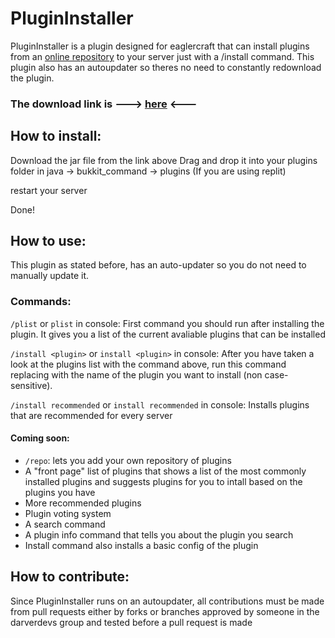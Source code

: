 # PluginInstaller
PluginInstaller is a plugin designed for eaglercraft that can install plugins from an [online repository](https://github.com/darverdevs/PluginInstallerRepo) to your server just with a /install <plugin> command.
This plugin also has an autoupdater so theres no need to constantly redownload the plugin.
### **The download link is ---> [here](https://github.com/darverdevs/PluginInstaller/raw/main/out/artifacts/EaglerPluginInstaller_jar/EaglerPluginInstaller.jar)** <---
## How to install:
Download the jar file from the link above
Drag and drop it into your plugins folder in java -> bukkit_command -> plugins (If you are using replit)
  
restart your server
  
Done!
## How to use:
This plugin as stated before, has an auto-updater so you do not need to manually update it.
### Commands:
`/plist` or `plist` in console: First command you should run after installing the plugin. It gives you a list of the current avaliable plugins that can be installed
  
`/install <plugin>` or `install <plugin>` in console: After you have taken a look at the plugins list with the command above, run this command replacing <plugin> with the name of the plugin you want to install (non case-sensitive).
  
`/install recommended` or `install recommended` in console: Installs plugins that are recommended for every server
#### Coming soon:
- `/repo`: lets you add your own repository of plugins
- A "front page" list of plugins that shows a list of the most commonly installed plugins and suggests plugins for you to intall based on the plugins you have
- More recommended plugins
- Plugin voting system
- A search command
- A plugin info command that tells you about the plugin you search
- Install command also installs a basic config of the plugin

## How to contribute:
Since PluginInstaller runs on an autoupdater, all contributions must be made from pull requests either by forks or branches approved by someone in the darverdevs group and tested before a pull request is made
